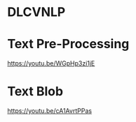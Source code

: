 # DLCVNLP

# Text Pre-Processing
https://youtu.be/WGpHp3zi1jE

# Text Blob
https://youtu.be/cA1AvrtPPas
